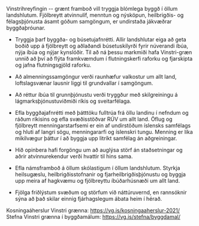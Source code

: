 Vinstrihreyfingin -- grænt framboð vill tryggja blómlega byggð í öllum landshlutum. Fjölbreytt atvinnulíf, menntun og nýsköpun, heilbrigðis- og félagsþjónusta ásamt góðum samgöngum, er undirstaða jákvæðrar byggðaþróunar.

-   Tryggja þarf byggða- og búsetujafnrétti. Allir landshlutar eiga að geta boðið upp á fjölbreytt og aðlaðandi búsetuskilyrði fyrir núverandi íbúa, nýja íbúa og nýjar kynslóðir. Til að ná þessu markmiði hafa Vinstri-græn unnið að því að flýta framkvæmdum í flutningskerfi raforku og fjarskipta og jafna flutningsgjöld raforku.

-   Að almenningssamgöngur verði raunhæfur valkostur um allt land, loftslagsvænar lausnir liggi til grundvallar í samgöngum.

-   Að réttur íbúa til grunnþjónustu verði tryggður með skilgreiningu á lágmarksþjónustuviðmiði ríkis og sveitarfélaga.

-   Efla byggðajafnrétti með þátttöku fulltrúa frá öllu landinu í nefndum og ráðum ríkisins og efla svæðisstöðvar RÚV um allt land. Öflug og fjölbreytt menningarstarfsemi er ein af undirstöðum íslensks samfélags og hluti af langri sögu, menningararfi og íslenskri tungu. Menning er líka mikilvægur þáttur í að byggja upp litríkt samfélag án aðgreiningar.

-   Hið opinbera hafi forgöngu um að auglýsa störf án staðsetningar og aðrir atvinnurekendur verði hvattir til hins sama.

-   Efla námsframboð á öllum skólastigum í öllum landshlutum. Styrkja heilsugæslu, heilbrigðisstofnanir og fjarheilbrigðisþjónustu og byggja upp meira af hagkvæmu og fjölbreyttu íbúðarhúsnæði um allt land.

-   Fjölga friðlýstum svæðum og störfum við náttúruvernd, en rannsóknir sýna að það skilar einnig fjárhagslegum ábata heim í hérað.

Kosningaáherslur Vinstri grænna: <https://vg.is/kosningaaherslur-2021/> <br/>
Stefna Vinstri grænna í byggðamálum: <https://vg.is/stefna/byggdamal/>
